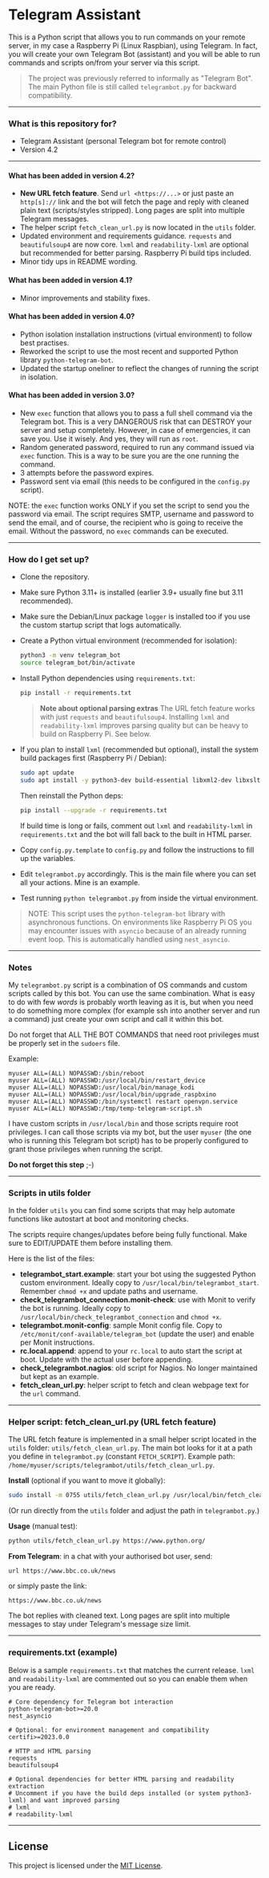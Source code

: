 # Telegram Assistant

This is a Python script that allows you to run commands on your remote server, in my case a Raspberry Pi (Linux Raspbian), using Telegram.
In fact, you will create your own Telegram Bot (assistant) and you will be able to run commands and scripts on/from your server via this script.

> The project was previously referred to informally as "Telegram Bot". The main Python file is still called `telegrambot.py` for backward compatibility.

---

### What is this repository for?

* Telegram Assistant (personal Telegram bot for remote control)
* Version 4.2

---

#### What has been added in version 4.2?

* **New URL fetch feature**. Send `url <https://...>` or just paste an `http[s]://` link and the bot will fetch the page and reply with cleaned plain text (scripts/styles stripped). Long pages are split into multiple Telegram messages.
* The helper script `fetch_clean_url.py` is now located in the `utils` folder.
* Updated environment and requirements guidance. `requests` and `beautifulsoup4` are now core. `lxml` and `readability-lxml` are optional but recommended for better parsing. Raspberry Pi build tips included.
* Minor tidy ups in README wording.

#### What has been added in version 4.1?

* Minor improvements and stability fixes.

#### What has been added in version 4.0?

* Python isolation installation instructions (virtual environment) to follow best practises.
* Reworked the script to use the most recent and supported Python library `python-telegram-bot`.
* Updated the startup oneliner to reflect the changes of running the script in isolation.

#### What has been added in version 3.0?

* New `exec` function that allows you to pass a full shell command via the Telegram bot. This is a very DANGEROUS risk that can DESTROY your server and setup completely. However, in case of emergencies, it can save you. Use it wisely. And yes, they will run as `root`.
* Random generated password, required to run any command issued via `exec` function. This is a way to be sure you are the one running the command.
* 3 attempts before the password expires.
* Password sent via email (this needs to be configured in the `config.py` script).

NOTE: the `exec` function works ONLY if you set the script to send you the password via email. The script requires SMTP, username and password to send the email, and of course, the recipient who is going to receive the email. Without the password, no `exec` commands can be executed.

---

### How do I get set up?

* Clone the repository.

* Make sure Python 3.11+ is installed (earlier 3.9+ usually fine but 3.11 recommended).

* Make sure the Debian/Linux package `logger` is installed too if you use the custom startup script that logs automatically.

* Create a Python virtual environment (recommended for isolation):

  ```bash
  python3 -m venv telegram_bot
  source telegram_bot/bin/activate
  ```

* Install Python dependencies using `requirements.txt`:

  ```bash
  pip install -r requirements.txt
  ```

  > **Note about optional parsing extras**
  > The URL fetch feature works with just `requests` and `beautifulsoup4`. Installing `lxml` and `readability-lxml` improves parsing quality but can be heavy to build on Raspberry Pi. See below.

* If you plan to install `lxml` (recommended but optional), install the system build packages first (Raspberry Pi / Debian):

  ```bash
  sudo apt update
  sudo apt install -y python3-dev build-essential libxml2-dev libxslt1-dev zlib1g-dev
  ```

  Then reinstall the Python deps:

  ```bash
  pip install --upgrade -r requirements.txt
  ```

  If build time is long or fails, comment out `lxml` and `readability-lxml` in `requirements.txt` and the bot will fall back to the built in HTML parser.

* Copy `config.py.template` to `config.py` and follow the instructions to fill up the variables.

* Edit `telegrambot.py` accordingly. This is the main file where you can set all your actions. Mine is an example.

* Test running `python telegrambot.py` from inside the virtual environment.

> NOTE: This script uses the `python-telegram-bot` library with asynchronous functions. On environments like Raspberry Pi OS you may encounter issues with `asyncio` because of an already running event loop. This is automatically handled using `nest_asyncio`.

---

### Notes

My `telegrambot.py` script is a combination of OS commands and custom scripts called by this bot. You can use the same combination. What is easy to do with few *words* is probably worth leaving as it is, but when you need to do something more complex (for example ssh into another server and run a command) just create your own script and call it within this bot.

Do not forget that ALL THE BOT COMMANDS that need root privileges must be properly set in the `sudoers` file.

Example:

```
myuser ALL=(ALL) NOPASSWD:/sbin/reboot
myuser ALL=(ALL) NOPASSWD:/usr/local/bin/restart_device
myuser ALL=(ALL) NOPASSWD:/usr/local/bin/manage_kodi
myuser ALL=(ALL) NOPASSWD:/usr/local/bin/upgrade_raspbxino
myuser ALL=(ALL) NOPASSWD:/bin/systemctl restart openvpn.service
myuser ALL=(ALL) NOPASSWD:/tmp/temp-telegram-script.sh
```

I have custom scripts in `/usr/local/bin` and those scripts require root privileges. I can call those scripts via my bot, but the user `myuser` (the one who is running this Telegram bot script) has to be properly configured to grant those privileges when running the script.

**Do not forget this step** ;-)

---

### Scripts in utils folder

In the folder `utils` you can find some scripts that may help automate functions like autostart at boot and monitoring checks.

The scripts require changes/updates before being fully functional. Make sure to EDIT/UPDATE them before installing them.

Here is the list of the files:

* **telegrambot\_start.example**: start your bot using the suggested Python custom environment. Ideally copy to `/usr/local/bin/telegrambot_start`. Remember `chmod +x` and update paths and username.
* **check\_telegrambot\_connection.monit-check**: use with Monit to verify the bot is running. Ideally copy to `/usr/local/bin/check_telegrambot_connection` and `chmod +x`.
* **telegrambot.monit-config**: sample Monit config file. Copy to `/etc/monit/conf-available/telegram_bot` (update the user) and enable per Monit instructions.
* **rc.local.append**: append to your `rc.local` to auto start the script at boot. Update with the actual user before appending.
* **check\_telegrambot.nagios**: old script for Nagios. No longer maintained but kept as an example.
* **fetch\_clean\_url.py**: helper script to fetch and clean webpage text for the `url` command.

---

### Helper script: fetch\_clean\_url.py (URL fetch feature)

The URL fetch feature is implemented in a small helper script located in the `utils` folder: `utils/fetch_clean_url.py`. The main bot looks for it at a path you define in `telegrambot.py` (constant `FETCH_SCRIPT`). Example path: `/home/myuser/scripts/telegrambot/utils/fetch_clean_url.py`.

**Install** (optional if you want to move it globally):

```bash
sudo install -m 0755 utils/fetch_clean_url.py /usr/local/bin/fetch_clean_url.py
```

(Or run directly from the `utils` folder and adjust the path in `telegrambot.py`.)

**Usage** (manual test):

```bash
python utils/fetch_clean_url.py https://www.python.org/
```

**From Telegram**: in a chat with your authorised bot user, send:

```
url https://www.bbc.co.uk/news
```

or simply paste the link:

```
https://www.bbc.co.uk/news
```

The bot replies with cleaned text. Long pages are split into multiple messages to stay under Telegram's message size limit.

---

### requirements.txt (example)

Below is a sample `requirements.txt` that matches the current release. `lxml` and `readability-lxml` are commented out so you can enable them when you are ready.

```text
# Core dependency for Telegram bot interaction
python-telegram-bot>=20.0
nest_asyncio

# Optional: for environment management and compatibility
certifi>=2023.0.0

# HTTP and HTML parsing
requests
beautifulsoup4

# Optional dependencies for better HTML parsing and readability extraction
# Uncomment if you have the build deps installed (or system python3-lxml) and want improved parsing
# lxml
# readability-lxml
```

---

## License

This project is licensed under the [MIT License](https://opensource.org/licenses/MIT).


